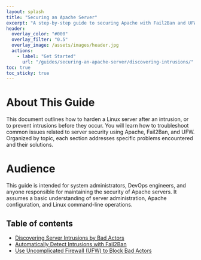 ```yaml
---
layout: splash
title: "Securing an Apache Server"
excerpt: "A step-by-step guide to securing Apache with Fail2Ban and UFW"
header:
  overlay_color: "#000"
  overlay_filter: "0.5"
  overlay_image: /assets/images/header.jpg
  actions:
    - label: "Get Started"
      url: "/guides/securing-an-apache-server/discovering-intrusions/"
toc: true
toc_sticky: true
---
```


# About This Guide

This document outlines how to harden a Linux server after an intrusion, or to prevent intrusions before they occur. You will learn how to troubleshoot common issues related to server security using Apache, Fail2Ban, and UFW. Organized by topic, each section addresses specific problems encountered and their solutions.

# Audience

This guide is intended for system administrators, DevOps engineers, and anyone responsible for maintaining the security of Apache servers. It assumes a basic understanding of server administration, Apache configuration, and Linux command-line operations.

## Table of contents

* [Discovering Server Intrusions by Bad Actors](/guides/securing-an-apache-server/discovering-intrusions/)
* [Automatically Detect Intrusions with Fail2Ban](/guides/securing-an-apache-server/fail2ban/)
* [Use Uncomplicated Firewall (UFW) to Block Bad Actors](/guides/securing-an-apache-server/ufw/)
